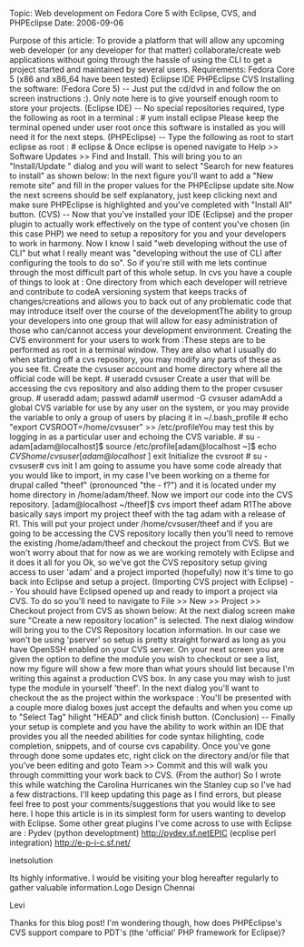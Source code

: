 Topic: Web development on Fedora Core 5 with Eclipse, CVS, and PHPEclipse
Date: 2006-09-06

Purpose of this article:        To provide a platform that will allow any upcoming web developer (or any developer for that matter) collaborate/create web applications without going through the hassle of using the CLI to get a project started and maintained by several users.        Requirements:          Fedora Core 5 (x86 and x86_64 have been tested)           Ecliipse IDE           PHPEclipse           CVS           Installing the software:     (Fedora Core 5) -- Just put the cd/dvd in and follow the on screen instructions :). Only note here is to give yourself enough room to store your projects.     (Eclipse IDE) -- No special repositories required, type the following as root in a terminal :  # yum install eclipse    Please keep the terminal opened under user root once this software is installed as you will need it for the next steps.     (PHPEclipse) -- Type the following as root to start eclipse as root :  # eclipse &    Once eclipse is opened navigate to Help &gt;&gt; Software Updates &gt;&gt; Find and Install. This will bring you to an "Install/Update " dialog and you will want to select "Search for new features to install" as shown below: In the next figure you'll want to add a "New remote site" and fill in the proper values for the PHPEclipse update site.Now the next screens should be self explanatory, just keep clicking next and make sure PHPEclipse is highlighted and you've completed with "Install All" button.  (CVS) -- Now that you've installed your IDE (Eclipse) and the proper plugin to actually work effectively on the type of content you've chosen (in this case PHP) we need to setup a repository for you and your developers to work in harmony. Now I know I said "web developing without the use of CLI" but what I really meant was "developing without the use of CLI after configuring the tools to do so". So if you're still with me lets continue through the most difficult part of this whole setup. In cvs you have a couple of things to look at : One directory from which each developer will retrieve and contribute to codeA versioning system that keeps tracks of changes/creations and allows you to back out of any problematic code that may introduce itself over the course of the developmentThe ability to group your developers into one group that will allow for easy administration of those who can/cannot access your development environment. Creating the CVS environment for your users to work from :These steps are to be performed as root in a terminal window. They are also what I usually do when starting off a cvs repository, you may modify any parts of these as you see fit. Create the cvsuser account and home directory where all the official code will be kept. # useradd cvsuser Create a user that will be accessing the cvs repository and also adding them to the proper cvsuser group. # useradd adam; passwd adam# usermod -G cvsuser adamAdd a global CVS variable for use by any user on the system, or you may provide the variable to only a group of users by placing it in ~/.bash_profile # echo "export CVSROOT=/home/cvsuser" &gt;&gt; /etc/profileYou may test this by logging in as a particular user and echoing the CVS variable. # su - adam[adam@localhost]$ source /etc/profile[adam@localhost ~]$ echo $CVShome/cvsuser[adam@localhost ~]$ exit Initialize the cvsroot # su - cvsuser# cvs init I am going to assume you have some code already that you would like to import, in my case I've been working on a theme for drupal called "theef" (pronounced "the - f?") and it is located under my home directory in /home/adam/theef. Now we import our code into the CVS repository. [adam@localhost ~/theef]$ cvs import theef adam R1The above basically says import my project theef with the tag adam with a release of R1.  This will put your project under /home/cvsuser/theef and if you are going to be accessing the CVS repository locally then you'll need to remove the existing /home/adam/theef and checkout the project from CVS. But we won't worry about that for now as we are working remotely with Eclipse and it does it all for you  Ok, so we've got the CVS repository setup giving access to user 'adam' and a project imported (hopefully) now it's time to go back into Eclipse and setup a project. (Importing CVS project with Eclipse) -- You should have Eclipsed opened up and ready to import a project via CVS. To do so you'll need to navigate to  File &gt;&gt; New &gt;&gt; Project &gt;&gt; Checkout project from CVS as shown below: At the next dialog screen make sure "Create a new repository location" is selected. The next dialog window will bring you to the CVS Repository location information. In our case we won't be using 'pserver' so setup is pretty straight forward as long as you have OpenSSH enabled on your CVS server. On your next screen you are given the option to define the module you wish to checkout or see a list, now my figure will show a few more than what yours should list because I'm writing this against a production CVS box. In any case you may wish to just type the module in yourself 'theef'. In the next dialog you'll want to checkout the as the project within the workspace : You'll be presented with a couple more dialog boxes just accept the defaults and when you come up to "Select Tag" hilight "HEAD"  and click finish button. (Conclusion) -- Finally your setup is complete and you have the ability to work within an IDE that provides you all the needed abilities for code syntax hilighting, code completion, snippets, and of course cvs capability.  Once you've gone through done some updates etc, right click on the directory and/or file that you've been editing and goto Team &gt;&gt; Commit and this will walk you through committing your work back to CVS. (From the author) So I wrote this while watching the Carolina Hurricanes win the Stanley cup so I've had a few distractions. I'll keep updating this page as I find errors, but please feel free to post your comments/suggestions that you would like to see here. I hope this article is in its simplest form for users wanting to develop with Eclipse. Some other great plugins I've come across to use with Eclipse are :  Pydev (python developtment) http://pydev.sf.netEPIC (ecplise perl integration) http://e-p-i-c.sf.net/



inetsolution

Its highly informative.  I would be visiting your blog hereafter regularly to gather valuable information.Logo Design Chennai


Levi

Thanks for this blog post! I'm wondering though, how does PHPEclipse's CVS support compare to PDT's (the 'official' PHP framework for Eclipse)?


